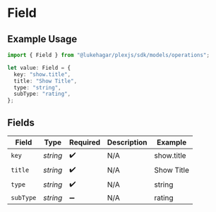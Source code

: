 # Field

## Example Usage

```typescript
import { Field } from "@lukehagar/plexjs/sdk/models/operations";

let value: Field = {
  key: "show.title",
  title: "Show Title",
  type: "string",
  subType: "rating",
};
```

## Fields

| Field              | Type               | Required           | Description        | Example            |
| ------------------ | ------------------ | ------------------ | ------------------ | ------------------ |
| `key`              | *string*           | :heavy_check_mark: | N/A                | show.title         |
| `title`            | *string*           | :heavy_check_mark: | N/A                | Show Title         |
| `type`             | *string*           | :heavy_check_mark: | N/A                | string             |
| `subType`          | *string*           | :heavy_minus_sign: | N/A                | rating             |